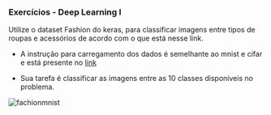 ### Exercícios - Deep Learning I

Utilize o dataset Fashion do keras, para classificar imagens entre
tipos de roupas e acessórios de acordo com o que está nesse link.

- A instrução para carregamento dos dados é semelhante ao mnist e cifar e está presente no [link](https://www.kaggle.com/code/gpreda/cnn-with-tensorflow-keras-for-fashion-mnist)

- Sua tarefa é classificar as imagens entre as 10 classes disponíveis no problema.

![fachionmnist](https://user-images.githubusercontent.com/104107851/221898642-25519342-5be8-484f-962c-a3a3be6762cc.png)
